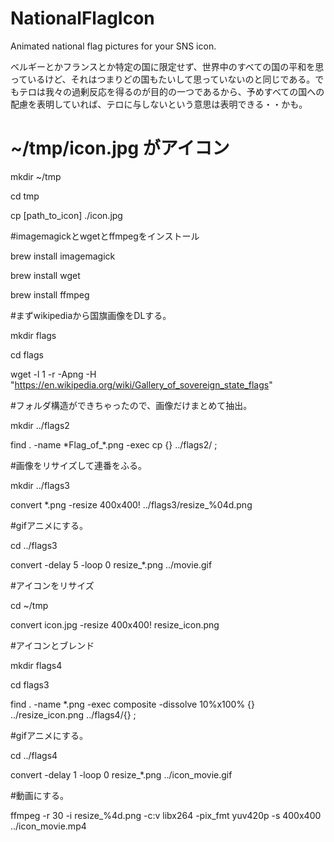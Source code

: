 # NationalFlagIcon
Animated national flag pictures for your SNS icon.

ベルギーとかフランスとか特定の国に限定せず、世界中のすべての国の平和を思っているけど、それはつまりどの国もたいして思っていないのと同じである。でもテロは我々の過剰反応を得るのが目的の一つであるから、予めすべての国への配慮を表明していれば、テロに与しないという意思は表明できる・・かも。

# ~/tmp/icon.jpg がアイコン

mkdir ~/tmp

cd tmp

cp [path_to_icon] ./icon.jpg

#imagemagickとwgetとffmpegをインストール

brew install imagemagick

brew install wget

brew install ffmpeg

#まずwikipediaから国旗画像をDLする。

mkdir flags

cd flags

wget -l 1 -r -Apng -H  "https://en.wikipedia.org/wiki/Gallery_of_sovereign_state_flags"

#フォルダ構造ができちゃったので、画像だけまとめて抽出。

mkdir ../flags2

find . -name \*Flag_of_\*.png -exec cp {} ../flags2/ \;

#画像をリサイズして連番をふる。

mkdir ../flags3

convert *.png -resize 400x400! ../flags3/resize_%04d.png

#gifアニメにする。

cd ../flags3

convert -delay 5 -loop 0 resize_*.png ../movie.gif

#アイコンをリサイズ

cd ~/tmp

convert icon.jpg -resize 400x400! resize_icon.png

#アイコンとブレンド

mkdir flags4

cd flags3

find . -name \*.png -exec composite -dissolve 10%x100% {} ../resize_icon.png ../flags4/{}  \;

#gifアニメにする。

cd ../flags4

convert -delay 1 -loop 0 resize_*.png ../icon_movie.gif

#動画にする。

ffmpeg -r 30 -i resize_%4d.png -c:v libx264 -pix_fmt yuv420p -s 400x400 ../icon_movie.mp4
